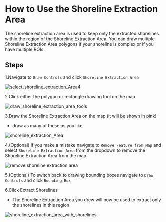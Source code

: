 # How to Use the Shoreline Extraction Area

The shoreline extraction area is used to keep only the extracted shorelines within the region of the Shoreline Extraction Area.
You can draw multiple Shoreline Extraction Area polygons if your shoreline is complex or if you have multiple ROIs.

## Steps

1.Navigate to `Draw Controls` and click `Shoreline Extraction Area`
</br>

![select_shoreline_extraction_Area4](https://github.com/SatelliteShorelines/CoastSeg/assets/61564689/4fa41590-dbdb-46d7-a38f-4ec8b136da21)

2.Click either the polygon or rectangle drawing tool on the map

![draw_shoreline_extraction_area_tools](https://github.com/SatelliteShorelines/CoastSeg/assets/61564689/1e796685-ee6f-4653-a38a-95f69a86b696)

3.Draw the Shoreline Extraction Area on the map (it will be shown in pink)

- draw as many of these as you like

![shoreline_extraction_Area](https://github.com/SatelliteShorelines/CoastSeg/assets/61564689/c2470bed-ef4c-4f94-9ae9-b4ec8ba6e813)

4.(Optional) If you make a mistake navigate to `Remove Feature from Map` and select `Shoreline Extraction Area` from the dropdown to remove the Shoreline Extraction Area from the map

![remove shoreline extraction area](https://github.com/SatelliteShorelines/CoastSeg/assets/61564689/d011338b-894e-40e7-9b79-a127485c8fdc)

5.(Optional) To switch back to drawing bounding boxes navigate to `Draw Controls` and click `Bounding Box`

6.Click Extract Shorelines

- The Shoreline Extraction Area you drew will now be used to extract only the shorelines in this region

![shoreline_extraction_area_with_shorelines](https://github.com/SatelliteShorelines/CoastSeg/assets/61564689/5de6ef78-98c3-450e-b407-45fa5118060b)
